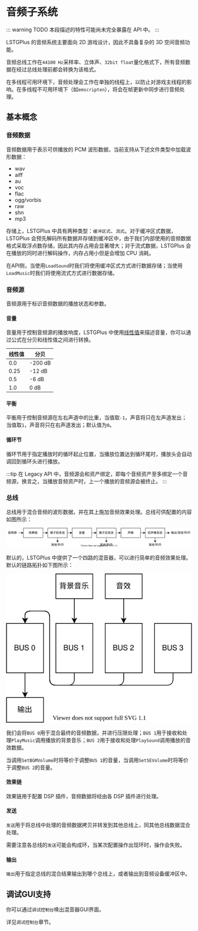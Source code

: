 # 音频子系统

::: warning TODO
本段描述的特性可能尚未完全暴露在 API 中。
:::

LSTGPlus 的音频系统主要面向 2D 游戏设计，因此不具备复杂的 3D 空间音频功能。

音频总线工作在`44100 Hz`采样率、立体声、`32bit float`量化格式下，所有音频数据在经过总线处理前都会转换为该格式。

在多线程可用环境下，音频处理会工作在单独的线程上，以防止对游戏主线程的影响。在多线程不可用环境下（如`emscripten`），将会在帧更新中同步进行音频处理。

## 基本概念

### 音频数据

音频数据用于表示可供播放的 PCM 波形数据，当前支持从下述文件类型中加载波形数据：

- wav
- aiff
- au
- voc
- flac
- ogg/vorbis
- raw
- shn
- mp3

存储上，LSTGPlus 中具有两种类型：`缓冲区式`、`流式`。对于缓冲区式数据，LSTGPlus 会预先解码所有数据并存储到缓冲区中，由于我们内部使用的音频数据格式采取浮点数存储，因此其内存占用会显著增大；对于流式数据，LSTGPlus 会在播放的同时进行解码操作，内存占用小但是会增加 CPU 消耗。

在API侧，当使用`LoadSound`时我们将使用缓冲区式方式进行数据存储；当使用`LoadMusic`时我们将使用流式方式进行数据存储。

### 音频源

音频源用于标识音频数据的播放状态和参数。

#### 音量

音量用于控制音频源的播放响度，LSTGPlus 中使用[线性值](https://en.wikipedia.org/wiki/Neper)来描述音量，你可以通过公式在分贝和线性值之间进行转换。

| 线性值 | 分贝     |
| ----- | ------- |
| 0.0   | -200 dB |
| 0.25  |  -12 dB |
| 0.5   |   -6 dB |
| 1.0   |    0 dB | 

#### 平衡

平衡用于控制音频源在左右声道中的比重，当值取`-1`，声音将只在左声道发出；当值取`1`，声音将只在右声道发出；默认值为`0`。

#### 循环节

循环节用于指定播放时的循环起止位置，当播放位置达到循环尾时，播放头会自动调回到循环头进行播放。

:::tip
在 Legacy API 中，音频源会和资产绑定，即每个音频资产至多绑定一个音频源，换言之，当播放音频资产时，上一个播放的音频源会被终止。
:::

### 总线

总线用于混合音频的波形数据，并在其上施加音频效果处理。总线可供配置的内容如图所示：

![总线链路](./asset/audiosystem2.svg)

默认的，LSTGPlus 中提供了一个四路的混音器，可以进行简单的音频效果处理。默认的链路拓扑如下图所示：

![音频系统链路](./asset/audiosystem1.svg)

我们会将`BUS 0`用于混合最终的音频数据，并进行压限处理；`BUS 1`用于接收和处理`PlayMusic`调用播放的背景音乐；`BUS 2`用于接收和处理`PlaySound`调用播放的音效数据。

当调用`SetBGMVolume`时将等价于调整`BUS 1`的音量，当调用`SetSEVolume`时将等价于调整`BUS 2`的音量。

#### 效果链

效果链用于配置 DSP 插件，音频数据将经由各 DSP 插件进行处理。

#### 发送

`发送`用于将总线中处理的音频数据拷贝并转发到其他总线上，同其他总线数据混合处理。

需要注意各总线的`发送`可能会构成环，当某次配置操作出现环时，操作会失败。

#### 输出

`输出`用于指定总线的混合结果输出到哪个总线上，或者输出到音频设备缓冲区中。

## 调试GUI支持

你可以通过`调试控制台`唤出混音器GUI界面。

详见`调试控制台`章节。
